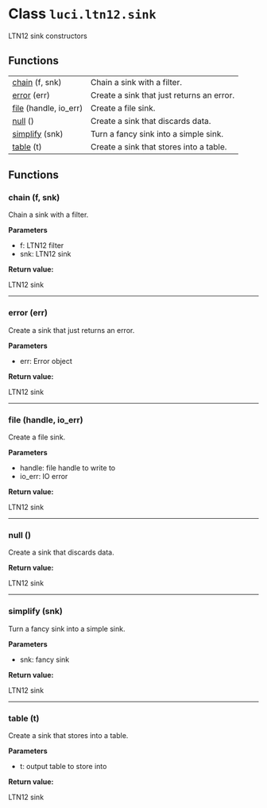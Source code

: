 # Class `luci.ltn12.sink`

LTN12 sink constructors

## Functions

|                                              |                                           |
| -                                            | -                                         |
| [chain](#chain-f-snk) (f, snk)               | Chain a sink with a filter.               |
| [error](#error-err) (err)                    | Create a sink that just returns an error. |
| [file](#file-handle-io_err) (handle, io_err) | Create a file sink.                       |
| [null](#null) ()                             | Create a sink that discards data.         |
| [simplify](#simplify-snk) (snk)              | Turn a fancy sink into a simple sink.     |
| [table](#table-t) (t)                        | Create a sink that stores into a table.   |

## Functions

### chain (f, snk)

Chain a sink with a filter.

**Parameters**

- f: LTN12 filter
- snk: LTN12 sink

**Return value:**

LTN12 sink

---
### error (err)

Create a sink that just returns an error.

**Parameters**

- err: Error object

**Return value:**

LTN12 sink

---
### file (handle, io_err)

Create a file sink.

**Parameters**

- handle: file handle to write to
- io_err: IO error

**Return value:**

LTN12 sink

---
### null ()

Create a sink that discards data.

**Return value:**

LTN12 sink

---
### simplify (snk)

Turn a fancy sink into a simple sink.

**Parameters**

- snk: fancy sink

**Return value:**

LTN12 sink

---
### table (t)

Create a sink that stores into a table.

**Parameters**

- t: output table to store into

**Return value:**

LTN12 sink
